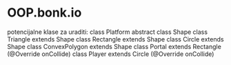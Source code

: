 # OOP.bonk.io
potencijalne klase za uraditi:
class Platform
abstract class Shape
class Triangle extends Shape
class Rectangle extends Shape
class Circle extends Shape
class ConvexPolygon extends Shape
class Portal extends Rectangle (@Override onCollide)
class Player extends Circle (@Override onCollide)
